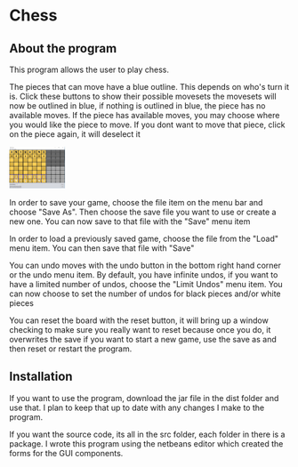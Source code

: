 # Chess

## About the program

This program allows the user to play chess.

The pieces that can move have a blue outline. This depends on who's turn it is. Click these buttons to show their possible movesets the movesets will now be outlined in blue, if nothing is outlined in blue, the piece has no available moves. If the piece has available moves, you may choose where you would like the piece to move. If you dont want to move that piece, click on the piece again, it will deselect it

<img src="screenshots/Start.png" alt="Start of Game" style="width:100px;height:75px;">

In order to save your game, choose the file item on the menu bar and choose "Save As". Then choose the save file you want to use or create a new one. You can now save to that file with the "Save" menu item

In order to load a previously saved game, choose the file from the "Load" menu item. You can then save that file with "Save"

You can undo moves with the undo button in the bottom right hand corner or the undo menu item. By default, you have infinite undos, if you want to have a limited number of undos, choose the "Limit Undos" menu item. You can now choose to set the number of undos for black pieces and/or white pieces

You can reset the board with the reset button, it will bring up a window checking to make sure you really want to reset because once you do, it overwrites the save
if you want to start a new game, use the save as and then reset or restart the program.


## Installation
If you want to use the program, download the jar file in the dist folder and use that.  I plan to keep that up to date with any changes I make to the program.

If you want the source code, its all in the src folder, each folder in there is a package.  I wrote this program using the netbeans editor which created the forms for the GUI components.
